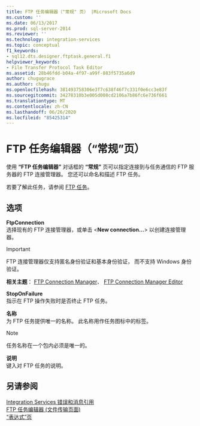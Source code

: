 ```yaml
---
title: FTP 任务编辑器（"常规" 页） |Microsoft Docs
ms.custom: ''
ms.date: 06/13/2017
ms.prod: sql-server-2014
ms.reviewer: ''
ms.technology: integration-services
ms.topic: conceptual
f1_keywords:
- sql12.dts.designer.ftptask.general.f1
helpviewer_keywords:
- File Transfer Protocol Task Editor
ms.assetid: 28b46fdd-b04a-4f97-a99f-883f5735a6d9
author: chugugrace
ms.author: chugu
ms.openlocfilehash: 381493758306e3f7c638f46f7c331f0e6cc3e83f
ms.sourcegitcommit: 34278310b3e005d008cd2106a7b86fc6e736f661
ms.translationtype: MT
ms.contentlocale: zh-CN
ms.lasthandoff: 06/26/2020
ms.locfileid: "85425314"
---
```

# <a name="ftp-task-editor-general-page"></a>FTP 任务编辑器（“常规”页）
  使用 **“FTP 任务编辑器”** 对话框的 **“常规”** 页可以指定连接到与任务通信的 FTP 服务器的 FTP 连接管理器。 您还可以命名和描述 FTP 任务。  
  
 若要了解此任务，请参阅 [FTP 任务](control-flow/ftp-task.md)。  
  
## <a name="options"></a>选项  
 **FtpConnection**  
 选择现有的 FTP 连接管理器，或单击 \<**New connection...**> 以创建连接管理器。  
  
> [!IMPORTANT]  
>  FTP 连接管理器仅支持匿名身份验证和基本身份验证， 而不支持 Windows 身份验证。  
  
 **相关主题**： [FTP Connection Manager](connection-manager/ftp-connection-manager.md)、 [FTP Connection Manager Editor](../../2014/integration-services/ftp-connection-manager-editor.md)  
  
 **StopOnFailure**  
 指示在 FTP 操作失败时是否终止 FTP 任务。  
  
 **名称**  
 为 FTP 任务提供唯一的名称。 此名称用作任务图标中的标签。  
  
> [!NOTE]  
>  任务名称在一个包内必须是唯一的。  
  
 **说明**  
 键入对 FTP 任务的说明。  
  
## <a name="see-also"></a>另请参阅  
 [Integration Services 错误和消息引用](../../2014/integration-services/integration-services-error-and-message-reference.md)   
 [FTP 任务编辑器 &#40;文件传输页面&#41;](../../2014/integration-services/ftp-task-editor-file-transfer-page.md)   
 [“表达式”页](expressions/expressions-page.md)  
  
  
